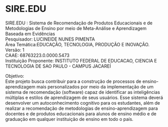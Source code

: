 # SIRE.EDU
 SIRE.EDU : Sistema de Recomendação de Produtos Educacionais e de Metodologias de Ensino por meio de Meta-Análise e Aprendizagem Baseada em Evidências
<br>
Pesquisador: LUCINEIDE NUNES PIMENTA<br>
Área Temática:EDUCAÇÃO, TECNOLOGIA, PRODUÇÃO E INOVAÇÃO.<br>
Versão: 1<br>
CAAE: 68763223.0.0000.5473<br>
Instituição Proponente: INSTITUTO FEDERAL DE EDUCACAO, CIENCIA E TECNOLOGIA DE SAO PAULO - CAMPUS JACAREÍ<br>

Objetivo:<br>
Este projeto busca contribuir para a construção de processos de ensino-aprendizagem mais personalizados por meio da implementação de um sistema de recomendação (software) capaz de identificar as inteligências múltiplas e estilos de aprendizagem de seus usuários. 
Esse sistema deverá desenvolver um autoconhecimento cognitivo para os estudantes, além de realizar a
recomendação de metodologias de ensino-aprendizagem para docentes e de produtos educacionais para alunos de ensino médio e de graduação em qualquer instituição de ensino em todo o país.<br>